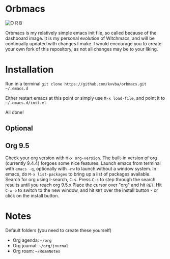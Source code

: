 # Orbmacs

![O R B](https://github.com/kvvba/orbmacs/blob/ed9e8d190ea64375a8bc5af083aae321d57975c7/logo/orb.png?raw=true)

Orbmacs is my relatively simple emacs init file, so called because of the dashboard image. It is my personal evolution of Witchmacs, and will be continually updated with changes I make.
I would encourage you to create your own fork of this repository, as not all changes may be to your liking.

# Installation
Run in a terminal
`git clone https://github.com/kvvba/orbmacs.git ~/.emacs.d`

Either restart emacs at this point or simply use `M-x load-file`, and point it to `~/.emacs.d/init.el`

All done!

## Optional

## Org 9.5

Check your org version with `M-x org-version`.
The built-in version of org (currently 9.4.4) forgoes some nice features.
Launch emacs from terminal with `emacs -q`, optionally with `-nw` to launch without a window system.
In emacs, do `M-x list-packages` to bring up a list of packages available.
Search for org using I-search, `C-s`. Press `C-s` to step through the search results until you reach org 9.5.x
Place the cursor over "org" and hit `RET`.
Hit `C-x o` to switch to the new window, and hit `RET` over the install button - or click on the install button.

# Notes

Default folders (you need to create these yourself)
- Org agenda: `~/org`
- Org journal: `~/org/journal`
- Org roam: `~/RoamNotes`
